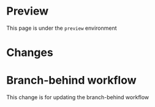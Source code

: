 # Preview

This page is under the `preview` environment

# Changes

# Branch-behind workflow

This change is for updating the branch-behind workflow
